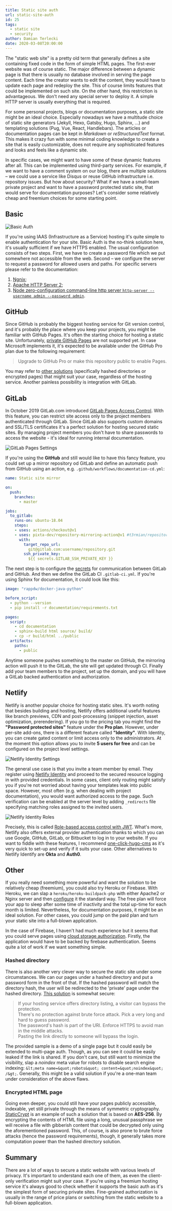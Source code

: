 ```yaml
---
title: Static site auth
url: static-site-auth
id: 25
tags:
  - static site
  - security
author: Damian Terlecki
date: 2020-03-08T20:00:00
---
```


The "static web site" is a pretty old term that generally defines a site containing fixed code in the form of simple HTML pages. The first-ever website was of course static. The major difference between a dynamic page is that there is usually no database involved in serving the page content. Each time the creator wants to edit the content, they would have to update each page and redeploy the site. This of course limits features that could be implemented on such site. On the other hand, this restriction is advantageous. We don't need any special server to deploy it. A simple HTTP server is usually everything that is required.

For some personal projects, blogs or documentation purposes, a static site might be an ideal choice. Especially nowadays we have a multitude choice of static site generators (Jekyll, Hexo, Gatsby, Hugo, Sphinx, ...) and templating solutions (Pug, Vue, React, Handlebars). The articles or documentation pages can be kept in *Markdown* or *reStructuredText* format. This makes it crazy fun with some minimal coding knowledge to create a site that is easily customizable, does not require any sophisticated features and looks and feels like a dynamic site.

In specific cases, we might want to have some of these dynamic features after all. This can be implemented using third-party services. For example, if we want to have a comment system on our blog, there are multiple solutions –	we could use a service like Disqus or reuse GitHub infrastructure i.e. repository issues. But how about security? What if we have a small-team private project and want to have a password protected static site, that would serve for documentation purposes? Let's consider some relatively cheap and freemium choices for some starting point.

## Basic

<img src="/img/hq/basic-auth.png" alt="Basic Auth" title="Basic Auth">

If you're using IAAS (Infrastructure as a Service) hosting it's quite simple to enable authentication for your site. Basic Auth is the no-think solution here, it's usually sufficient if we have HTTPS enabled. The usual configuration consists of two steps. First, we have to create a password file which we put somewhere not accessible from the web. Second –	we configure the server to request a password for allowed users and paths. For specific servers please refer to the documentation:

1. [Ngnix](https://docs.nginx.com/nginx/admin-guide/security-controls/configuring-http-basic-authentication/);
2. [Apache HTTP Server 2](https://httpd.apache.org/docs/2.4/howto/auth.html);
3. [Node zero-configuration command-line http server `http-server --username admin --password admin`](https://www.npmjs.com/package/http-server).

## GitHub

Since GitHub is probably the biggest hosting service for Git version control, and it's probably the place where you keep your projects, you might be familiar with GitHub Pages. It's often the starting choice for hosting a static site.
Unfortunately, [private GitHub Pages](https://github.com/isaacs/github/issues/699) are not supported yet. In case Microsoft implements it, it's expected to be available under the GitHub Pro plan due to the following requirement:

> Upgrade to GitHub Pro or make this repository public to enable Pages.

You may refer to [other solutions](#other) (specifically hashed directories or encrypted pages) that might suit your case, regardless of the hosting service. Another painless possibility is integration with GitLab.

## GitLab

In October 2019 GitLab.com introduced [GitLab Pages Access Control](https://docs.gitlab.com/ce/user/project/pages/pages_access_control.html). With this feature, you can restrict site access only to the project members authenticated through GitLab. Since GitLab also supports custom domains and SSL/TLS certificates it's a perfect solution for hosting secured static sites. By managing project members you don't have to share passwords to access the website - it's ideal for running internal documentation.

<img src="/img/hq/gitlab-page-settings.png" alt="GitLab Pages Settings" title="GitLab Page Settings">

If you're using the **GitHub** and still would like to have this fancy feature, you could set up a mirror repository od GitLab and define an automatic push from GitHub using an action, e.g. `.github/workflows/documentation-cd.yml`:

```yaml
name: Static site mirror

on:
  push:
    branches:    
      - master  

jobs:
  to_gitlab:
    runs-on: ubuntu-18.04
    steps:
    - uses: actions/checkout@v1
    - uses: pixta-dev/repository-mirroring-action@v1 #t3rmian/repository-mirroring-action@4bbf393 for git-lfs support
      with:
        target_repo_url:
          git@gitlab.com:username/repository.git
        ssh_private_key:
          ${{ secrets.GITLAB_SSH_PRIVATE_KEY }}
```

The next step is to configure the [secrets](https://help.github.com/en/actions/configuring-and-managing-workflows/creating-and-storing-encrypted-secrets) for communication between GitLab and GitHub. And then we define the GitLab CI `.gitlab-ci.yml`. If you're using Sphinx for documentation, it could look like this:

```yaml
image: "rappdw/docker-java-python"

before_script:
  - python --version
  - pip install -r documentation/requirements.txt

pages:
  script:
    - cd documentation
    - sphinx-build html source/ build/
    - cp -r build/html ../public
  artifacts:
    paths:
      - public
```

Anytime someone pushes something to the master on GitHub, the mirroring action will push it to the GitLab, the site will get updated through CI. Finally add your team members to the project, set up the domain, and you will have a GitLab backed authentication and authorization.

## Netlify

Netlify is another popular choice for hosting static sites. It's worth noting that besides building and hosting, Netlify offers additional useful features like branch previews, CDN and post-processing (snippet injection, asset optimization, prerendering). If you go to the pricing tab you might find the **"Password protected sites"** feature under the **Pro plan**. However, under per-site add-ons, there is a different feature called **"Identity"**. With Identity, you can create gated content or limit access only to the administrators. At the moment this option allows you to invite **5 users for free** and can be configured on the project level settings.

<img src="/img/hq/netlify-identity.png" alt="Netlify Identity Settings" title="Netlify Identity Settings">

The general use case is that you invite a team member by email. They register using [Netlify Identity](https://github.com/netlify/netlify-identity-widget) and proceed to the secured resource logging in with provided credentials. In some cases, client only routing might satisfy you if you're not worried about having your templates leak into public space. However, most often (e.g. when dealing with project documentation), you would want authorized access to the page. Such verification can be enabled at the server level by adding `_redirects` file specifying matching roles assigned to the invited users.

<img src="/img/hq/netlify-identity-roles.png" alt="Netlify Identity Roles" title="Netlify Identity Roles">

Precisely, this is called [Role-based access control with JWT](https://docs.netlify.com/visitor-access/role-based-access-control/#create-users-and-set-roles). What's more, Netlify also offers external provider authentication thanks to which you can use Google, GitHub, GitLab, or Bitbucket to log in to your website. If you want to fiddle with these features, I recommend [one-click-hugo-cms](https://github.com/netlify-templates/one-click-hugo-cms) as it's very quick to set-up and verify if it suits your case. Other alternatives to Netlify Identify are **Okta** and **Auth0**.

## Other

If you really need something more powerful and want the solution to be relatively cheap (freemium), you could also try Heroku or Firebase. With Heroku, we can slap a `heroku/heroku-buildpack-php` with either Apache2 or Nginx server and then [configure](https://devcenter.heroku.com/articles/custom-php-settings#web-server-settings) it the standard way. The free plan will force your app to sleep after some time of inactivity and the total up-time for each month is limited. Nevertheless, for documentation purposes, it might be an ideal solution. For other cases, you could jump on the paid plan and turn your static site into a full-blown application.

In the case of Firebase, I haven't had much experience but it seems that you could serve pages using [cloud storage authorization](https://firebase.google.com/docs/storage/security/#authorization). Firstly, the application would have to be backed by firebase authentication. Seems quite a lot of work if we want something simple.

### Hashed directory

There is also another very clever way to secure the static site under some circumstances. We can our pages under a hashed directory and put a password form in the front of that. If the hashed password will match the directory hash, the user will be redirected to the 'private' page under the hashed directory. [This solution](https://github.com/matteobrusa/Password-protection-for-static-pages) is somewhat secure:

> If your hosting service offers directory listing, a visitor can bypass the protection.  
> There's no protection against brute force attack. Pick a very long and hard to guess password.  
> The password's hash is part of the URI. Enforce HTTPS to avoid man in the middle attacks.  
> Pasting the link directly to someone will bypass the login.  

The provided sample is a demo of a single page but it could easily be extended to multi-page auth. Though, as you can see it could be easily leaked if the link is shared. If you don't care, but still want to minimize the visibility, slap a *noindex* meta value for robots to disable search engine indexing:
`&lt;meta name=&quot;robots&quot; content=&quot;noindex&quot; /&gt;`. Generally, this might be a valid solution if you're a one-man team under consideration of the above flaws.

### Encrypted HTML page

Going even deeper, you could still have your pages publicly accessible, indexable, yet still private through the means of symmetric cryptography. [StaticCrypt](https://github.com/robinmoisson/staticrypt) is an example of such a solution that is based on **AES-256**. By encrypting the contents of HTML file using a long, unusual passphrase we will receive a file with gibberish content that could be decrypted only using the aforementioned password. This, of course, is also prone to brute force attacks (hence the password requirements), though, it generally takes more computation power than the hashed directory solution.

## Summary

There are a lot of ways to secure a static website with various levels of privacy. It's important to understand each one of them, as even the client-only verification might suit your case. If you're using a freemium hosting service it's always good to check whether it supports the basic auth as it's the simplest form of securing private sites. Fine-grained authorization is usually in the range of price plans or switching from the static website to a full-blown application.